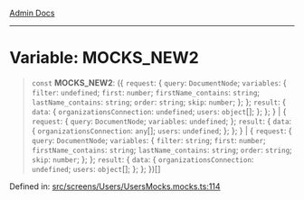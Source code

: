 [Admin Docs](/)

***

# Variable: MOCKS\_NEW2

> `const` **MOCKS\_NEW2**: (\{ `request`: \{ `query`: `DocumentNode`; `variables`: \{ `filter`: `undefined`; `first`: `number`; `firstName_contains`: `string`; `lastName_contains`: `string`; `order`: `string`; `skip`: `number`; \}; \}; `result`: \{ `data`: \{ `organizationsConnection`: `undefined`; `users`: `object`[]; \}; \}; \} \| \{ `request`: \{ `query`: `DocumentNode`; `variables`: `undefined`; \}; `result`: \{ `data`: \{ `organizationsConnection`: `any`[]; `users`: `undefined`; \}; \}; \} \| \{ `request`: \{ `query`: `DocumentNode`; `variables`: \{ `filter`: `string`; `first`: `number`; `firstName_contains`: `string`; `lastName_contains`: `string`; `order`: `string`; `skip`: `number`; \}; \}; `result`: \{ `data`: \{ `organizationsConnection`: `undefined`; `users`: `object`[]; \}; \}; \})[]

Defined in: [src/screens/Users/UsersMocks.mocks.ts:114](https://github.com/Aad1tya27/talawa-admin/blob/dd4a08e622d0fa38bcf9758a530e8cdf917dbac8/src/screens/Users/UsersMocks.mocks.ts#L114)
